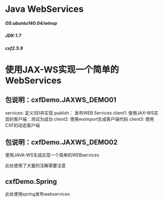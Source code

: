 <h1>Java WebServices</h1>

<h5>OS:ubuntu140.04/winxp</h5>
<h5>JDK:1.7</h5>
<h5>cxf2.5.9</h5>

<H1>使用JAX-WS实现一个简单的WebServices</H1>


<h2>包说明：cxfDemo.JAXWS_DEMO01</h2>
	services:	定义SEI并实现
	publish：	发布WEB Services
	client1:	使用JAX-WS实现的客户端：测试为成功
	client2:	使用wsimport生成客户端代码
	client3:	使用CXF的动态客户端
	
<h2>包说明：cxfDemo.JAXWS_DEMO02</h2>
使用JAVA-WS生成实现一个简单的WEBservices

此处使用了大量的注解需要注意
<h2>cxfDemo.Spring</h2>
此处使用spring发布webservices